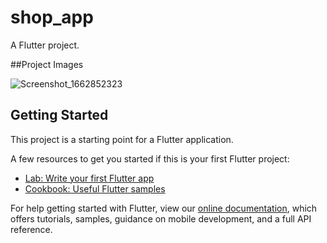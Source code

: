 # shop_app

A Flutter project.

##Project Images 

![Screenshot_1662852323](https://user-images.githubusercontent.com/55742347/189833783-7cd3bf2c-1c1d-490a-a04e-0ff9731f106d.png)


## Getting Started

This project is a starting point for a Flutter application.

A few resources to get you started if this is your first Flutter project:

- [Lab: Write your first Flutter app](https://flutter.dev/docs/get-started/codelab)
- [Cookbook: Useful Flutter samples](https://flutter.dev/docs/cookbook)

For help getting started with Flutter, view our
[online documentation](https://flutter.dev/docs), which offers tutorials,
samples, guidance on mobile development, and a full API reference.
